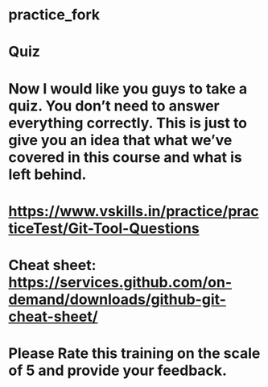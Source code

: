 # practice_fork

# Quiz
# Now I would like you guys to take a quiz. You don’t need to answer everything correctly. This is just to give you an idea that what we’ve   covered in this course and what is left behind. 
# https://www.vskills.in/practice/practiceTest/Git-Tool-Questions 

# Cheat sheet: https://services.github.com/on-demand/downloads/github-git-cheat-sheet/

# Please Rate this training on the scale of 5 and provide your feedback.
